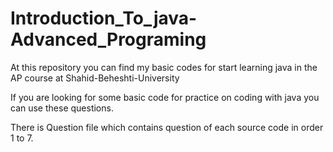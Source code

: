 # Introduction_To_java-Advanced_Programing
At this repository you can find my basic codes for start learning java in the AP course at Shahid-Beheshti-University

If you are looking for some basic code for practice on coding with java you can use these questions.

There is Question file which contains question of each source code in order 1 to 7.
